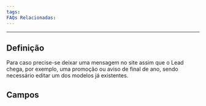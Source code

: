 ```yaml
---
tags:
FAQs Relacionadas:
---
```

---
## Definição

Para caso precise-se deixar uma mensagem no site assim que o Lead chega, por exemplo, uma promoção ou aviso de final de ano, sendo necessário editar um dos modelos já existentes.

## Campos


